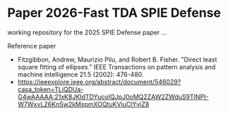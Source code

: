 # Paper 2026-Fast TDA SPIE Defense
working repository for the 2025 SPIE Defense paper ...



Reference paper 
* Fitzgibbon, Andrew, Maurizio Pilu, and Robert B. Fisher. "Direct least square fitting of ellipses." IEEE Transactions on pattern analysis and machine intelligence 21.5 (2002): 476-480.
* https://ieeexplore.ieee.org/abstract/document/546029?casa_token=TLiQDUa-G4wAAAAA:21xK8JKIdTDYucoIQJpJ0oMQ2ZAW2ZWduS9TINPI-W7WxvL26KnSw2kMspmXOQtuKViuClYviZ8
